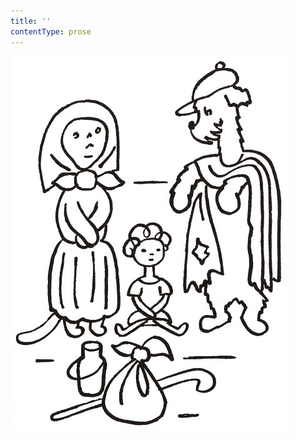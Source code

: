 ```yaml
---
title: ''
contentType: prose
---
```


![povidani_o_pejskovi_a_kocicce_044](./resources/povidani_o_pejskovi_a_kocicce_044.jpg)
